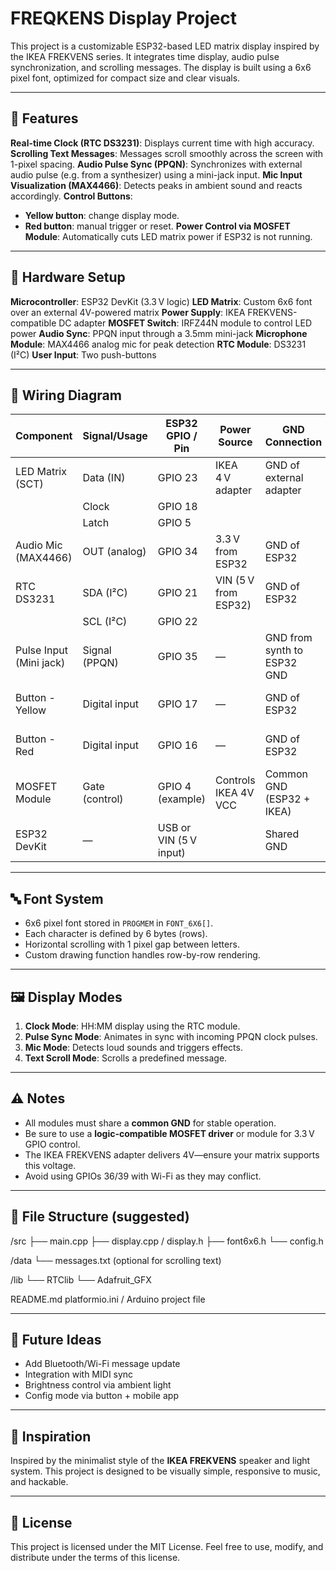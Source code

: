 # FREQKENS Display Project

This project is a customizable ESP32-based LED matrix display inspired by the IKEA FREKVENS series. It integrates time display, audio pulse synchronization, and scrolling messages. The display is built using a 6x6 pixel font, optimized for compact size and clear visuals.

---

## 🧠 Features

**Real-time Clock (RTC DS3231)**: Displays current time with high accuracy.
**Scrolling Text Messages**: Messages scroll smoothly across the screen with 1-pixel spacing.
**Audio Pulse Sync (PPQN)**: Synchronizes with external audio pulse (e.g. from a synthesizer) using a mini-jack input.
**Mic Input Visualization (MAX4466)**: Detects peaks in ambient sound and reacts accordingly.
**Control Buttons**: 
- **Yellow button**: change display mode.
- **Red button**: manual trigger or reset.
**Power Control via MOSFET Module**: Automatically cuts LED matrix power if ESP32 is not running.

---

## 🔧 Hardware Setup

**Microcontroller**: ESP32 DevKit (3.3 V logic)
**LED Matrix**: Custom 6x6 font over an external 4V-powered matrix
**Power Supply**: IKEA FREKVENS-compatible DC adapter
**MOSFET Switch**: IRFZ44N module to control LED power
**Audio Sync**: PPQN input through a 3.5mm mini-jack
**Microphone Module**: MAX4466 analog mic for peak detection
**RTC Module**: DS3231 (I²C)
**User Input**: Two push-buttons

---

## 🔌 Wiring Diagram

| Component            | Signal/Usage           | ESP32 GPIO / Pin        | Power Source           | GND Connection               | Notes                                        |
|----------------------|-------------------------|--------------------------|-------------------------|------------------------------|----------------------------------------------|
| LED Matrix (SCT)     | Data (IN)               | GPIO 23                  | IKEA 4 V adapter        | GND of external adapter      | Use external 4V, not 3.3 V from ESP32         |
|                      | Clock                   | GPIO 18                  |                         |                              |                                              |
|                      | Latch                   | GPIO 5                   |                         |                              |                                              |
| Audio Mic (MAX4466)  | OUT (analog)            | GPIO 34                  | 3.3 V from ESP32        | GND of ESP32                 | Avoid GPIO 36/39 with Wi-Fi                   |
| RTC DS3231           | SDA (I²C)               | GPIO 21                  | VIN (5 V from ESP32)    | GND of ESP32                 | Compatible with 3.3 V logic                  |
|                      | SCL (I²C)               | GPIO 22                  |                         |                              |                                              |
| Pulse Input (Mini jack) | Signal (PPQN)        | GPIO 35                  | —                       | GND from synth to ESP32 GND  | Use optocoupler or resistor divider          |
| Button - Yellow      | Digital input           | GPIO 17                  | —                       | GND of ESP32                 | Pull-down resistor recommended               |
| Button - Red         | Digital input           | GPIO 16                  | —                       | GND of ESP32                 | Pull-down resistor recommended               |
| MOSFET Module        | Gate (control)          | GPIO 4 (example)         | Controls IKEA 4V VCC    | Common GND (ESP32 + IKEA)    | Turns off LED matrix when ESP32 is off       |
| ESP32 DevKit         | —                       | USB or VIN (5 V input)   |                         | Shared GND                   | Common GND required for all components       |

---

## 🔤 Font System

- 6x6 pixel font stored in `PROGMEM` in `FONT_6X6[]`.
- Each character is defined by 6 bytes (rows).
- Horizontal scrolling with 1 pixel gap between letters.
- Custom drawing function handles row-by-row rendering.

---

## 🖼️ Display Modes

1. **Clock Mode**: HH:MM display using the RTC module.
2. **Pulse Sync Mode**: Animates in sync with incoming PPQN clock pulses.
3. **Mic Mode**: Detects loud sounds and triggers effects.
4. **Text Scroll Mode**: Scrolls a predefined message.

---

## ⚠️ Notes

- All modules must share a **common GND** for stable operation.
- Be sure to use a **logic-compatible MOSFET driver** or module for 3.3 V GPIO control.
- The IKEA FREKVENS adapter delivers 4V—ensure your matrix supports this voltage.
- Avoid using GPIOs 36/39 with Wi-Fi as they may conflict.

---

## 📁 File Structure (suggested)

/src
├── main.cpp
├── display.cpp / display.h
├── font6x6.h
└── config.h

/data
└── messages.txt (optional for scrolling text)

/lib
└── RTClib
└── Adafruit_GFX

README.md
platformio.ini / Arduino project file

---

## 🔄 Future Ideas

- Add Bluetooth/Wi-Fi message update
- Integration with MIDI sync
- Brightness control via ambient light
- Config mode via button + mobile app

---

## 📸 Inspiration

Inspired by the minimalist style of the **IKEA FREKVENS** speaker and light system. This project is designed to be visually simple, responsive to music, and hackable.

---

## 🧾 License

This project is licensed under the MIT License.
Feel free to use, modify, and distribute under the terms of this license.